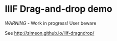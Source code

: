 # IIIF Drag-and-drop demo

*WARNING* - Work in progress! User beware

See <http://zimeon.github.io/iiif-dragndrop/>

